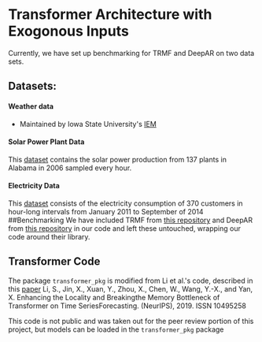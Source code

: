 
# Transformer Architecture with Exogonous Inputs
Currently, we have set up benchmarking for TRMF and DeepAR on two data sets. 

## Datasets: 

#### Weather data
* Maintained by Iowa State University's [IEM](https://mesonet.agron.iastate.edu/request/download.phtml?network=ILASOS)


#### Solar Power Plant Data 
This [dataset](https://www.nrel.gov/grid/solar-power-data.html) contains the solar power production from 137 plants in Alabama in 2006 sampled every hour. 

#### Electricity Data 
This [dataset](https://archive.ics.uci.edu/ml/datasets/ElectricityLoadDiagrams20112014) consists of the electricity consumption of 370 customers in hour-long intervals from January 2011 to September of 2014
##Benchmarking
 We have included TRMF from [this repository](https://github.com/SemenovAlex/trmf) and DeepAR from [this repository](https://github.com/zhykoties/TimeSeries) in our code and left these untouched, wrapping our code around their library.


## Transformer Code
The package  `transformer_pkg` is modified from Li et al.'s code, described in this [paper](https://arxiv.org/abs/1907.00235)
Li, S., Jin, X., Xuan, Y., Zhou, X., Chen, W., Wang, Y.-X., and Yan, X.  Enhancing the Locality and Breakingthe Memory Bottleneck of Transformer on Time SeriesForecasting.  (NeurIPS), 2019.  ISSN 10495258


This code is not public and was taken out for the peer review portion of this project, but models can be loaded in the `transformer_pkg` package
